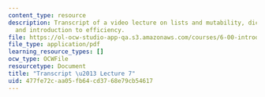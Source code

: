 ```yaml
---
content_type: resource
description: Transcript of a video lecture on lists and mutability, dictionaries,
  and introduction to efficiency.
file: https://ol-ocw-studio-app-qa.s3.amazonaws.com/courses/6-00-introduction-to-computer-science-and-programming-fall-2008/477fe72caa05fb64cd3768e79cb54617_6-00F08-L07.pdf
file_type: application/pdf
learning_resource_types: []
ocw_type: OCWFile
resourcetype: Document
title: "Transcript \u2013 Lecture 7"
uid: 477fe72c-aa05-fb64-cd37-68e79cb54617
---
```

